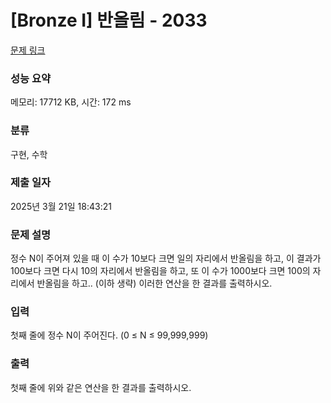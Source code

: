 # [Bronze I] 반올림 - 2033 

[문제 링크](https://www.acmicpc.net/problem/2033) 

### 성능 요약

메모리: 17712 KB, 시간: 172 ms

### 분류

구현, 수학

### 제출 일자

2025년 3월 21일 18:43:21

### 문제 설명

<p>정수 N이 주어져 있을 때 이 수가 10보다 크면 일의 자리에서 반올림을 하고, 이 결과가 100보다 크면 다시 10의 자리에서 반올림을 하고, 또 이 수가 1000보다 크면 100의 자리에서 반올림을 하고.. (이하 생략) 이러한 연산을 한 결과를 출력하시오.</p>

### 입력 

 <p>첫째 줄에 정수 N이 주어진다. (0 ≤ N ≤ 99,999,999)</p>

### 출력 

 <p>첫째 줄에 위와 같은 연산을 한 결과를 출력하시오.</p>

